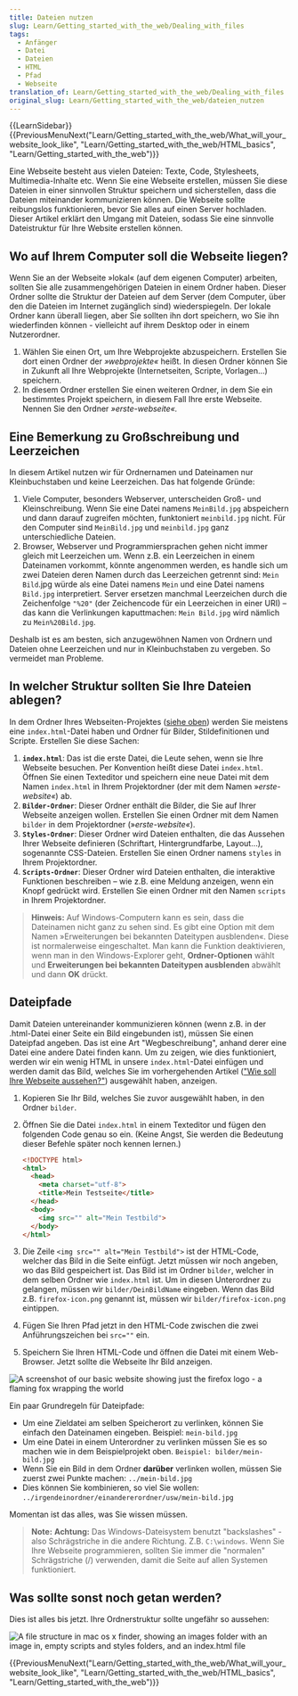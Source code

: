 ```yaml
---
title: Dateien nutzen
slug: Learn/Getting_started_with_the_web/Dealing_with_files
tags:
  - Anfänger
  - Datei
  - Dateien
  - HTML
  - Pfad
  - Webseite
translation_of: Learn/Getting_started_with_the_web/Dealing_with_files
original_slug: Learn/Getting_started_with_the_web/dateien_nutzen
---
```

{{LearnSidebar}}{{PreviousMenuNext("Learn/Getting_started_with_the_web/What_will_your_website_look_like", "Learn/Getting_started_with_the_web/HTML_basics", "Learn/Getting_started_with_the_web")}}

Eine Webseite besteht aus vielen Dateien: Texte, Code, Stylesheets, Multimedia-Inhalte etc. Wenn Sie eine Webseite erstellen, müssen Sie diese Dateien in einer sinnvollen Struktur speichern und sicherstellen, dass die Dateien miteinander kommunizieren können. Die Webseite sollte reibungslos funktionieren, bevor Sie alles auf einen Server hochladen. Dieser Artikel erklärt den Umgang mit Dateien, sodass Sie eine sinnvolle Dateistruktur für Ihre Website erstellen können.

## Wo auf Ihrem Computer soll die Webseite liegen?

Wenn Sie an der Webseite »lokal« (auf dem eigenen Computer) arbeiten, sollten Sie alle zusammengehörigen Dateien in einem Ordner haben. Dieser Ordner sollte die Struktur der Dateien auf dem Server (dem Computer, über den die Dateien im Internet zugänglich sind) wiederspiegeln. Der lokale Ordner kann überall liegen, aber Sie sollten ihn dort speichern, wo Sie ihn wiederfinden können - vielleicht auf ihrem Desktop oder in einem Nutzerordner.

1. Wählen Sie einen Ort, um Ihre Webprojekte abzuspeichern. Erstellen Sie dort einen Ordner der _»webprojekte«_ heißt. In diesen Ordner können Sie in Zukunft all Ihre Webprojekte (Internetseiten, Scripte, Vorlagen…) speichern.
2. In diesem Ordner erstellen Sie einen weiteren Ordner, in dem Sie ein bestimmtes Projekt speichern, in diesem Fall Ihre erste Webseite. Nennen Sie den Ordner _»erste-webseite«._

## Eine Bemerkung zu Großschreibung und Leerzeichen

In diesem Artikel nutzen wir für Ordnernamen und Dateinamen nur Kleinbuchstaben und keine Leerzeichen. Das hat folgende Gründe:

1. Viele Computer, besonders Webserver, unterscheiden Groß- und Kleinschreibung. Wenn Sie eine Datei namens `MeinBild.jpg` abspeichern und dann darauf zugreifen möchten, funktoniert `meinbild.jpg` nicht. Für den Computer sind `MeinBild.jpg` und `meinbild.jpg` ganz unterschiedliche Dateien.
2. Browser, Webserver und Programmiersprachen gehen nicht immer gleich mit Leerzeichen um. Wenn z.B. ein Leerzeichen in einem Dateinamen vorkommt, könnte angenommen werden, es handle sich um zwei Dateien deren Namen durch das Leerzeichen getrennt sind: `Mein Bild`.jpg würde als eine Datei namens `Mein` und eine Datei namens `Bild.jpg` interpretiert. Server ersetzen manchmal Leerzeichen durch die Zeichenfolge `"%20"` (der Zeichencode für ein Leerzeichen in einer URI) – das kann die Verlinkungen kaputtmachen: `Mein Bild.jpg` wird nämlich zu `Mein%20Bild.jpg`.

Deshalb ist es am besten, sich anzugewöhnen Namen von Ordnern und Dateien ohne Leerzeichen und nur in Kleinbuchstaben zu vergeben. So vermeidet man Probleme.

## In welcher Struktur sollten Sie Ihre Dateien ablegen?

In dem Ordner Ihres Webseiten-Projektes ([siehe oben](#websiteWo)) werden Sie meistens eine `index.html`-Datei haben und Ordner für Bilder, Stildefinitionen und Scripte. Erstellen Sie diese Sachen:

1. **`index.html`**: Das ist die erste Datei, die Leute sehen, wenn sie Ihre Webseite besuchen. Per Konvention heißt diese Datei `index.html`. Öffnen Sie einen Texteditor und speichern eine neue Datei mit dem Namen `index.html` in Ihrem Projektordner (der mit dem Namen »_erste-website«_) ab.
2. **`Bilder-Ordner`**: Dieser Ordner enthält die Bilder, die Sie auf Ihrer Webseite anzeigen wollen. Erstellen Sie einen Ordner mit dem Namen `bilder` in dem Projektordner (»_erste-website«_).
3. **`Styles-Ordner`**: Dieser Ordner wird Dateien enthalten, die das Aussehen Ihrer Webseite definieren (Schriftart, Hintergrundfarbe, Layout…), sogenannte CSS-Dateien. Erstellen Sie einen Ordner namens `styles` in Ihrem Projektordner.
4. **`Scripts-Ordner`**: Dieser Ordner wird Dateien enthalten, die interaktive Funktionen beschreiben – wie z.B. eine Meldung anzeigen, wenn ein Knopf gedrückt wird. Erstellen Sie einen Ordner mit den Namen `scripts` in Ihrem Projektordner.

> **Hinweis:** Auf Windows-Computern kann es sein, dass die Dateinamen nicht ganz zu sehen sind. Es gibt eine Option mit dem Namen »Erweiterungen bei bekannten Dateitypen ausblenden«. Diese ist normalerweise eingeschaltet. Man kann die Funktion deaktivieren, wenn man in den Windows-Explorer geht, **Ordner-Optionen** wählt und **Erweiterungen bei bekannten Dateitypen ausblenden** abwählt und dann **OK** drückt.

## Dateipfade

Damit Dateien untereinander kommunizieren können (wenn z.B. in der .html-Datei einer Seite ein Bild eingebunden ist), müssen Sie einen Dateipfad angeben. Das ist eine Art "Wegbeschreibung", anhand derer eine Datei eine andere Datei finden kann. Um zu zeigen, wie dies funktioniert, werden wir ein wenig HTML in unsere `index.html`-Datei einfügen und werden damit das Bild, welches Sie im vorhergehenden Artikel (["Wie soll Ihre Webseite aussehen?"](/de/Learn/Getting_started_with_the_web/What_will_your_website_look_like)) ausgewählt haben, anzeigen.

1. Kopieren Sie Ihr Bild, welches Sie zuvor ausgewählt haben, in den Ordner `bilder`.
2. Öffnen Sie die Datei `index.html` in einem Texteditor und fügen den folgenden Code genau so ein. (Keine Angst, Sie werden die Bedeutung dieser Befehle später noch kennen lernen.)

    ```html
    <!DOCTYPE html>
    <html>
      <head>
        <meta charset="utf-8">
        <title>Mein Testseite</title>
      </head>
      <body>
        <img src="" alt="Mein Testbild">
      </body>
    </html>
    ```

3. Die Zeile `<img src="" alt="Mein Testbild">` ist der HTML-Code, welcher das Bild in die Seite einfügt. Jetzt müssen wir noch angeben, wo das Bild gespeichert ist. Das Bild ist im Ordner `bilder`, welcher in dem selben Ordner wie `index.html` ist. Um in diesen Unterordner zu gelangen, müssen wir `bilder/DeinBildName` eingeben. Wenn das Bild z.B. `firefox-icon.png` genannt ist, müssen wir `bilder/firefox-icon.png` eintippen.
4. Fügen Sie Ihren Pfad jetzt in den HTML-Code zwischen die zwei Anführungszeichen bei `src=""` ein.
5. Speichern Sie Ihren HTML-Code und öffnen die Datei mit einem Web-Browser. Jetzt sollte die Webseite Ihr Bild anzeigen.

![A screenshot of our basic website showing just the firefox logo - a flaming fox wrapping the world](https://mdn.mozillademos.org/files/9229/website-screenshot.png)

Ein paar Grundregeln für Dateipfade:

- Um eine Zieldatei am selben Speicherort zu verlinken, können Sie einfach den Dateinamen eingeben. Beispiel: `mein-bild.jpg`
- Um eine Datei in einem Unterordner zu verlinken müssen Sie es so machen wie in dem Beispielprojekt oben. `Beispiel: bilder/mein-bild.jpg`
- Wenn Sie ein Bild in dem Ordner **darüber** verlinken wollen, müssen Sie zuerst zwei Punkte machen: `../mein-bild.jpg`
- Dies können Sie kombinieren, so viel Sie wollen: `../irgendeinordner/einandererordner/usw/mein-bild.jpg`

Momentan ist das alles, was Sie wissen müssen.

> **Note:** **Achtung:** Das Windows-Dateisystem benutzt "backslashes" - also Schrägstriche in die andere Richtung. Z.B. `C:\windows`. Wenn Sie Ihre Webseite programmieren, sollten Sie immer die "normalen" Schrägstriche (/) verwenden, damit die Seite auf allen Systemen funktioniert.

## Was sollte sonst noch getan werden?

Dies ist alles bis jetzt. Ihre Ordnerstruktur sollte ungefähr so aussehen:

![A file structure in mac os x finder, showing an images folder with an image in, empty scripts and styles folders, and an index.html file](https://mdn.mozillademos.org/files/9231/file-structure.png)

{{PreviousMenuNext("Learn/Getting_started_with_the_web/What_will_your_website_look_like", "Learn/Getting_started_with_the_web/HTML_basics", "Learn/Getting_started_with_the_web")}}
